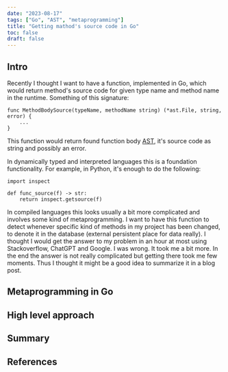 ```yaml
---
date: "2023-08-17"
tags: ["Go", "AST", "metaprogramming"]
title: "Getting mathod's source code in Go"
toc: false
draft: false
---
```



## Intro

Recently I thought I want to have a function, implemented in Go, which would return method's source code for given type
name and method name in the runtime. Something of this signature:

```
func MethodBodySource(typeName, methodName string) (*ast.File, string, error) {
    ...
}
```

This function would return found function body [AST](https://en.wikipedia.org/wiki/Abstract_syntax_tree), it's source
code as string and possibly an error.


In dynamically typed and interpreted languages this is a foundation functionality.
For example, in Python, it's enough to do the following:

```
import inspect

def func_source(f) -> str:
    return inspect.getsource(f)
```

In compiled languages this looks usually a bit more complicated and involves some kind of metaprogramming. I want to
have this function to detect whenever specific kind of methods in my project has been changed, to denote it in the
database (external persistent place for data really). I thought I would get the answer to my problem in an hour at
most using Stackoverflow, ChatGPT and Google. I was wrong. It took me a bit more. In the end the answer is not really
complicated but getting there took me few moments. Thus I thought it might be a good idea to summarize it in a blog
post.


## Metaprogramming in Go


## High level approach


##


## Summary



## References


